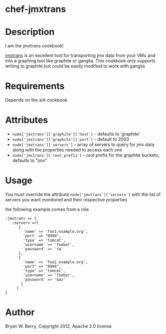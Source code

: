 # chef-jmxtrans


Description
===========

I am the jmxtrans cookbook!

[jmxtrans](https://github.com/lookfirst/jmxtrans) is an excellent tool
for transporting jmx data from your VMs and into a graphing tool like
graphite or ganglia. This cookbook only supports writing to graphite
but could be easily modified to work with ganglia


Requirements
============

Depends on the ark cookbook


Attributes
==========

* `node['jmxtrans']['graphite']['host']` - defaults to 'graphite'
* `node['jmxtrans']['graphite']['port']` - default to 2003
* `node['jmxtrans']['servers']` - array of servers to query for jmx data
  along with the properties needed to access each one
* `node['jmxtrans']['root_prefix']` - root prefix for the graphite
  buckets, defaults to "jmx"
  

Usage
=====

You must override the attribute `node['jmxtrans']['servers']` with the
list of servers you want monitored and their respective properties

the following example comes from a role

```
:jmxtrans => {
   :servers =>[
      {
        'name' => 'foo1.example.org',
        'port' => "8999",
        'type' => 'tomcat',
        'username' => 'foobar',
        'password' => 'rw'
      },
      {
        'name' => 'foo2.example.org',
        'port' => "8999",
        'type' => 'tomcat',
        'username' => 'foobar',
        'password' => 'baz'
       }
     ]                                   
}
```

Author
======

Bryan W. Berry, Copyright 2012, Apache 2.0 license
